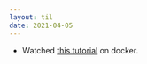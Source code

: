 ```yaml
---
layout: til
date: 2021-04-05
---
```

- Watched [this tutorial](https://www.youtube.com/watch?v=zJ6WbK9zFpI) on docker.